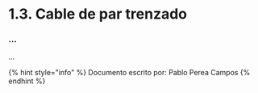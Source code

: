 # 1.3. Cable de par trenzado

### ...

...

{% hint style="info" %}
Documento escrito por: Pablo Perea Campos
{% endhint %}
